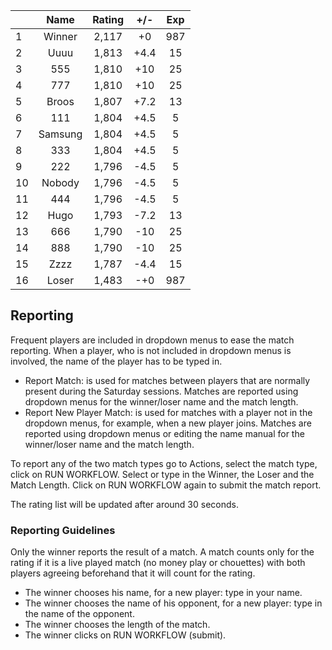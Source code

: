 | |Name|Rating|+/-|Exp|
|-|:--:|:----:|:-:|:-:|
|1|Winner|2,117|+0|987|
|2|Uuuu|1,813|+4.4|15|
|3|555|1,810|+10|25|
|4|777|1,810|+10|25|
|5|Broos|1,807|+7.2|13|
|6|111|1,804|+4.5|5|
|7|Samsung|1,804|+4.5|5|
|8|333|1,804|+4.5|5|
|9|222|1,796|-4.5|5|
|10|Nobody|1,796|-4.5|5|
|11|444|1,796|-4.5|5|
|12|Hugo|1,793|-7.2|13|
|13|666|1,790|-10|25|
|14|888|1,790|-10|25|
|15|Zzzz|1,787|-4.4|15|
|16|Loser|1,483|-+0|987|

 

## Reporting

Frequent players are included in dropdown menus to ease the match reporting.
When a player, who is not included in dropdown menus is involved, the name of the player has to be typed in.

- Report Match:  is used for matches between players that are normally present during the Saturday sessions.
Matches are reported using dropdown menus for the winner/loser name and the match length.
- Report New Player Match:  is used for matches with a player not in the dropdown menus, for example, when a new player joins.
Matches are reported using dropdown menus or editing the name manual for the winner/loser name and the match length.

To report any of the two match types go to Actions, select the match type, click on RUN WORKFLOW.
Select or type in the Winner, the Loser and the Match Length.
Click on RUN WORKFLOW again to submit the match report.

The rating list will be updated after around 30 seconds.

### Reporting Guidelines

Only the winner reports the result of a match.
A match counts only for the rating if it is a live played match (no money play or chouettes)
with both players agreeing beforehand that it will count for the rating.

- The winner chooses his name, for a new player: type in your name.
- The winner chooses the name of his opponent, for a new player: type in the name of the opponent.
- The winner chooses the length of the match.
- The winner clicks on RUN WORKFLOW (submit).
